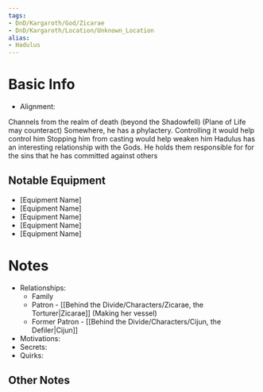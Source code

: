 ```yaml
---
tags:
- DnD/Kargaroth/God/Zicarae
- DnD/Kargaroth/Location/Unknown_Location
alias:
- Hadulus
---
```

# Basic Info
- Alignment: 

Channels from the realm of death (beyond the Shadowfell) (Plane of Life may counteract)
Somewhere, he has a phylactery. Controlling it would help control him
Stopping him from casting would help weaken him
Hadulus has an interesting relationship with the Gods. He holds them responsible for for the sins that he has committed against others

## Notable Equipment
- [Equipment Name]
- [Equipment Name]
- [Equipment Name]
- [Equipment Name]
- [Equipment Name]

# Notes
- Relationships: 
	- Family
	- Patron - [[Behind the Divide/Characters/Zicarae, the Torturer|Zicarae]] (Making her vessel)
	- Former Patron - [[Behind the Divide/Characters/Cijun, the Defiler|Cijun]]
- Motivations: 
- Secrets: 
- Quirks: 

## Other Notes
